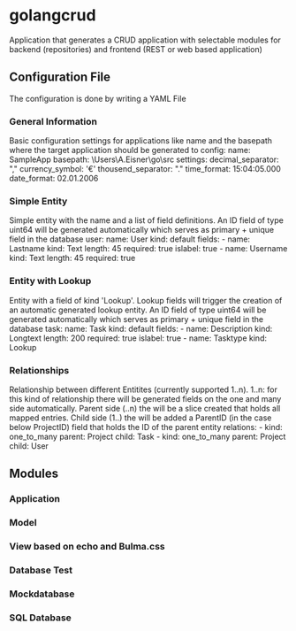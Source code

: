 # golangcrud
Application that generates a CRUD application with selectable modules for backend (repositories) and frontend (REST or web based application)

## Configuration File
The configuration is done by writing a YAML File

### General Information
Basic configuration settings for applications like name and the basepath where the target application should be generated to
	config:
	  name: SampleApp
	  basepath: \Users\A.Eisner\go\src
	settings:
	  decimal_separator: ","
	  currency_symbol: '€'
	  thousend_separator: "."
	  time_format: 15:04:05.000
	  date_format: 02.01.2006

### Simple Entity
Simple entity with the name and a list of field definitions. An ID field of type uint64 will be generated automatically which serves as primary + unique field in the database
	user:
	  name: User
	  kind: default
	  fields:
	  - name: Lastname
	    kind: Text
	    length: 45
	    required: true
	    islabel: true
	  - name: Username
	    kind: Text
	    length: 45
	    required: true

### Entity with Lookup
Entity with a field of kind 'Lookup'. Lookup fields will trigger the creation of an automatic generated lookup entity. 
An ID field of type uint64 will be generated automatically which serves as primary + unique field in the database
	task:
	  name: Task
	  kind: default
	  fields:
	  - name: Description
	    kind: Longtext
	    length: 200
	    required: true
	    islabel: true
	  - name: Tasktype
	    kind: Lookup

### Relationships
Relationship between different Entitites (currently supported 1..n). 
1..n: for this kind of relationship there will be generated fields on the one and many side automatically. 
Parent side (..n) the will be a slice created that holds all mapped entries. 
Child side (1..) the will be added a ParentID (in the case below ProjectID) field that holds the ID of the parent entity
	relations:
	- kind: one_to_many
	  parent: Project
	  child: Task
	- kind: one_to_many
	  parent: Project
	  child: User

## Modules

### Application

### Model

### View based on echo and Bulma.css

### Database Test

### Mockdatabase

### SQL Database

